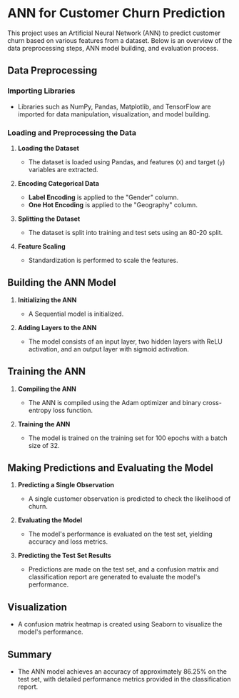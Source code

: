 # ANN for Customer Churn Prediction

This project uses an Artificial Neural Network (ANN) to predict customer churn based on various features from a dataset. Below is an overview of the data preprocessing steps, ANN model building, and evaluation process.

## Data Preprocessing

### Importing Libraries
- Libraries such as NumPy, Pandas, Matplotlib, and TensorFlow are imported for data manipulation, visualization, and model building.

### Loading and Preprocessing the Data
1. **Loading the Dataset**
   - The dataset is loaded using Pandas, and features (`X`) and target (`y`) variables are extracted.

2. **Encoding Categorical Data**
   - **Label Encoding** is applied to the "Gender" column.
   - **One Hot Encoding** is applied to the "Geography" column.

3. **Splitting the Dataset**
   - The dataset is split into training and test sets using an 80-20 split.

4. **Feature Scaling**
   - Standardization is performed to scale the features.

## Building the ANN Model

1. **Initializing the ANN**
   - A Sequential model is initialized.

2. **Adding Layers to the ANN**
   - The model consists of an input layer, two hidden layers with ReLU activation, and an output layer with sigmoid activation.

## Training the ANN

1. **Compiling the ANN**
   - The ANN is compiled using the Adam optimizer and binary cross-entropy loss function.

2. **Training the ANN**
   - The model is trained on the training set for 100 epochs with a batch size of 32.

## Making Predictions and Evaluating the Model

1. **Predicting a Single Observation**
   - A single customer observation is predicted to check the likelihood of churn.

2. **Evaluating the Model**
   - The model's performance is evaluated on the test set, yielding accuracy and loss metrics.

3. **Predicting the Test Set Results**
   - Predictions are made on the test set, and a confusion matrix and classification report are generated to evaluate the model's performance.

## Visualization
- A confusion matrix heatmap is created using Seaborn to visualize the model's performance.

## Summary
- The ANN model achieves an accuracy of approximately 86.25% on the test set, with detailed performance metrics provided in the classification report.
